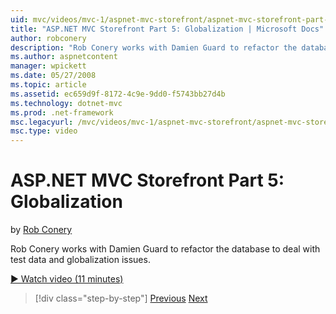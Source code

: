 ```yaml
---
uid: mvc/videos/mvc-1/aspnet-mvc-storefront/aspnet-mvc-storefront-part-5-globalization
title: "ASP.NET MVC Storefront Part 5: Globalization | Microsoft Docs"
author: robconery
description: "Rob Conery works with Damien Guard to refactor the database to deal with test data and globalization issues."
ms.author: aspnetcontent
manager: wpickett
ms.date: 05/27/2008
ms.topic: article
ms.assetid: ec659d9f-8172-4c9e-9dd0-f5743bb27d4b
ms.technology: dotnet-mvc
ms.prod: .net-framework
msc.legacyurl: /mvc/videos/mvc-1/aspnet-mvc-storefront/aspnet-mvc-storefront-part-5-globalization
msc.type: video
---
```

ASP.NET MVC Storefront Part 5: Globalization
====================
by [Rob Conery](https://github.com/robconery)

Rob Conery works with Damien Guard to refactor the database to deal with test data and globalization issues.

[&#9654; Watch video (11 minutes)](https://channel9.msdn.com/Blogs/ASP-NET-Site-Videos/aspnet-mvc-storefront-part-5-globalization)

>[!div class="step-by-step"]
[Previous](aspnet-mvc-storefront-part-4-linq-to-sql-spike.md)
[Next](aspnet-mvc-storefront-part-6-finishing-the-repository-and-initial-ui-work.md)
